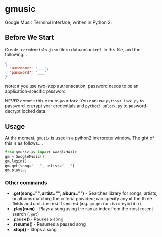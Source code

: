 # gmusic
Google Music Terminal Interface; written in Python 2.

## Before We Start
Create a `credentials.json` file in data/unlocked/. In this file, add the following...

```json
{
  "username": "___",
  "password": "___"
}
```
Note: if you use two-step authentication, password needs to be an application-specific password.

NEVER commit this data to your fork. You can use `python3 lock.py` to password-encrypt your credentials and `python3 unlock.py` to pasword-decrypt locked data.

## Usage
At the moment, `gmusic` is used in a python2 interpreter window. The gist of this is as follows....

```python
from gmusic.py import GoogleMusic
gm = GoogleMusic()
gm.login()
gm.get(song="___", artist="___")
gm.play(2)
```

### Other commands

* **.get(song="", artist="", album="")** - Searches library for songs, artists, or albums matching the criteria provided; can specify any of the three fields and omit the rest if desired (e.g. `gm.get(artist="Hybrid")`)
* **.play(num)** - Plays a song using the `num` as index from the most recent search (`.get`)
* **.pause()** - Pauses a song
* **.resume()** - Resumes a paused song
* **.stop()** - Stops a song
